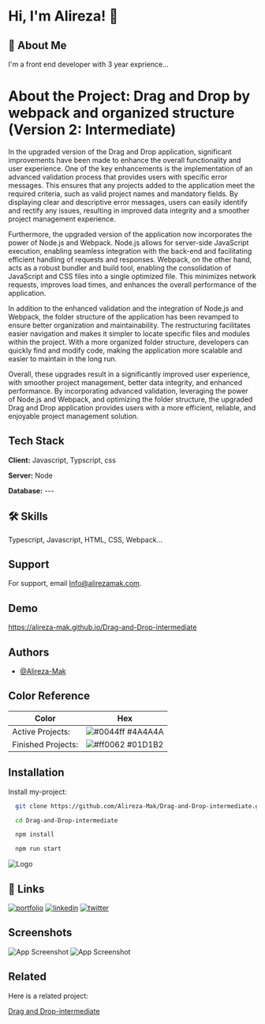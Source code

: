 
# Hi, I'm Alireza! 👋


## 🚀 About Me
I'm a front end developer with 3 year exprience...

# About the Project: Drag and Drop by webpack and organized structure (Version 2: Intermediate)

In the upgraded version of the Drag and Drop application, significant improvements have been made to enhance the overall functionality and user experience. One of the key enhancements is the implementation of an advanced validation process that provides users with specific error messages. This ensures that any projects added to the application meet the required criteria, such as valid project names and mandatory fields. By displaying clear and descriptive error messages, users can easily identify and rectify any issues, resulting in improved data integrity and a smoother project management experience.

Furthermore, the upgraded version of the application now incorporates the power of Node.js and Webpack. Node.js allows for server-side JavaScript execution, enabling seamless integration with the back-end and facilitating efficient handling of requests and responses. Webpack, on the other hand, acts as a robust bundler and build tool, enabling the consolidation of JavaScript and CSS files into a single optimized file. This minimizes network requests, improves load times, and enhances the overall performance of the application.

In addition to the enhanced validation and the integration of Node.js and Webpack, the folder structure of the application has been revamped to ensure better organization and maintainability. The restructuring facilitates easier navigation and makes it simpler to locate specific files and modules within the project. With a more organized folder structure, developers can quickly find and modify code, making the application more scalable and easier to maintain in the long run.

Overall, these upgrades result in a significantly improved user experience, with smoother project management, better data integrity, and enhanced performance. By incorporating advanced validation, leveraging the power of Node.js and Webpack, and optimizing the folder structure, the upgraded Drag and Drop application provides users with a more efficient, reliable, and enjoyable project management solution.
## Tech Stack

**Client:** Javascript, Typscript, css

**Server:** Node

**Database:** ---


## 🛠 Skills
Typescript, Javascript, HTML, CSS, Webpack...


## Support

For support, email Info@alirezamak.com.


## Demo

https://alireza-mak.github.io/Drag-and-Drop-intermediate


## Authors

- [@Alireza-Mak](https://www.github.com/Alireza-Mak)

## Color Reference

| Color                            | Hex                                                                |
| -----------------              | ------------------------------------------------------------------       |
| Active Projects: | ![#0044ff](https://via.placeholder.com/10/0044ff?text=+) #4A4A4A |
| Finished Projects: | ![#ff0062](https://via.placeholder.com/10/ff0062?text=+) #01D1B2 |



## Installation

Install my-project:

```bash
  git clone https://github.com/Alireza-Mak/Drag-and-Drop-intermediate.git
```
```bash
  cd Drag-and-Drop-intermediate
```

```bash
  npm install
```

```bash
  npm run start
```

    
![Logo](https://alirezamak.com/wp-content/uploads/fav-icon-final-e1685159385524.png)


## 🔗 Links
[![portfolio](https://img.shields.io/badge/my_portfolio-000?style=for-the-badge&logo=ko-fi&logoColor=white)](https://alirezamak.com/)
[![linkedin](https://img.shields.io/badge/linkedin-0A66C2?style=for-the-badge&logo=linkedin&logoColor=white)](https://www.linkedin.com/in/alireza-mak/)
[![twitter](https://img.shields.io/badge/email-1DA1F2?style=for-the-badge&logo=mail.Ru&logoColor=white)](info@alirezamak.com)


## Screenshots

![App Screenshot](http://alirezamak.com/wp-content/uploads/Drag-and-Drop-1-scaled.jpg)
![App Screenshot](http://alirezamak.com/wp-content/uploads/Drag-and-Drop-2-scaled.jpg)


## Related

Here is a related project:

[Drag and Drop-intermediate](https://github.com/Alireza-Mak/Drag-and-Drop-basic)


